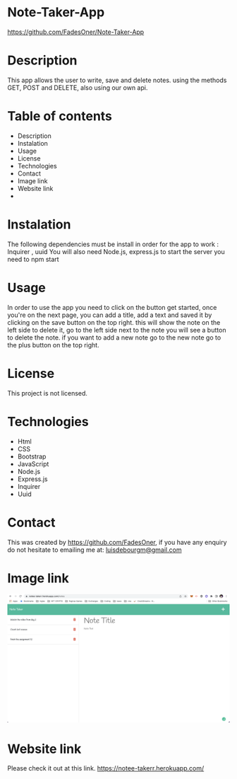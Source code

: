 # Note-Taker-App

https://github.com/FadesOner/Note-Taker-App

# Description

This app allows the user to write, save and delete notes.
using the methods GET, POST and DELETE, also using our own api.

# Table of contents
- Description
- Instalation
- Usage
- License
- Technologies
- Contact
- Image link
- Website link
-

# Instalation

The following dependencies must be install in order for the app to work : Inquirer , uuid
You will also need Node.js, express.js
to start the server you need to npm start

# Usage

In order to use the app you need to click on the button get started, once you're on the next page, you can add a title, add a text and saved it by clicking on the save button on the top right. this will show the note on the left side to delete it, go to the left side next to the note you will see a button to delete the note. if you want to add a new note go to the new note go to the plus button on the top right.

# License

This project is not licensed.

# Technologies

- Html
- CSS
- Bootstrap
- JavaScript
- Node.js
- Express.js
- Inquirer 
- Uuid

# Contact

This was created by https://github.com/FadesOner, if you have any enquiry do not hesitate to emailing me at: luisdebourgm@gmail.com

# Image link

![note taker app.](./public/assets/image/note-taker.png)

# Website link
Please check it out at this link.
https://notee-takerr.herokuapp.com/